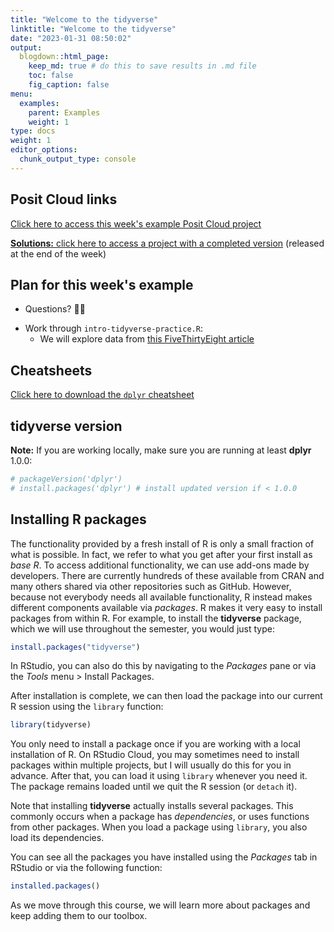 ```yaml
---
title: "Welcome to the tidyverse"
linktitle: "Welcome to the tidyverse"
date: "2023-01-31 08:50:02"
output:
  blogdown::html_page:
    keep_md: true # do this to save results in .md file
    toc: false
    fig_caption: false
menu:
  examples:
    parent: Examples
    weight: 1
type: docs
weight: 1
editor_options:
  chunk_output_type: console
---
```


## Posit Cloud links

[Click here to access this week's example Posit Cloud project](https://posit.cloud/spaces/328615/content/5261012)

[**Solutions:** click here to access a project with a completed version](https://posit.cloud/spaces/328615/content/5261013) (released at the end of the week)


## Plan for this week's example
- Questions? :raising_hand_woman:
<!-- - Wrap up slides from Tuesday (`dplyr::summarize`) -->
- Work through `intro-tidyverse-practice.R`:
  - We will explore data from [this FiveThirtyEight article](https://fivethirtyeight.com/features/the-economic-guide-to-picking-a-college-major/)
  <!-- - On our own devices: 1. Getting Comfortable with Data Frames -->
  <!-- - As a group: discuss results, answer questions -->
  <!-- - On our own devices: 2. Using Functions in Packages -->


## Cheatsheets

[Click here to download the `dplyr` cheatsheet](https://raw.githubusercontent.com/rstudio/cheatsheets/main/data-transformation.pdf)


## tidyverse version

**Note:** If you are working locally, make sure you are running at least **dplyr** 1.0.0:


```r
# packageVersion('dplyr')
# install.packages('dplyr') # install updated version if < 1.0.0
```


## Installing R packages

The functionality provided by a fresh install of R is only a small fraction of what is possible. In fact, we refer to what you get after your first install as _base R_. To access additional functionality, we can use add-ons made by developers. There are currently hundreds of these available from CRAN and many others shared via other repositories such as GitHub. However, because not everybody needs all available functionality, R instead makes different components available via _packages_. R makes it very easy to install packages from within R. For example, to install the __tidyverse__ package, which we will use throughout the semester, you would just type:


```r
install.packages("tidyverse")
```

In RStudio, you can also do this by navigating to the _Packages_ pane or via the _Tools_ menu > Install Packages.

After installation is complete, we can then load the package into our current R session using the `library` function:


```r
library(tidyverse)
```

You only need to install a package once if you are working with a local installation of R. On RStudio Cloud, you may sometimes need to install packages within multiple projects, but I will usually do this for you in advance. After that, you can load it using `library` whenever you need it. The package remains loaded until we quit the R session (or `detach` it).

Note that installing __tidyverse__ actually installs several packages. This commonly occurs when a package has *dependencies*, or uses functions from other packages. When you load a package using `library`, you also load its dependencies.

You can see all the packages you have installed using the _Packages_ tab in RStudio or via the following function:


```r
installed.packages()
```

As we move through this course, we will learn more about packages and keep adding them to our toolbox.


<!-- **Note that in this course (at least, on most browsers), grey boxes are used to show R code typed into the R console. The symbol `##` is used to denote what the R console outputs.** -->

